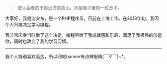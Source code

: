 > 使人疲惫的不是远方的高山，而是鞋子里的一粒沙子。

大家好，我是沈安东，是一个PHP程序员，目前在上海工作。在2018年初，我因个人兴趣决定学习编程。

我非常庆幸当时做了这个决定，编程带给了我成就感和乐趣，满足了我极强的创造欲，同时也改变了我的学习习惯。

---
我个人特别喜欢高达，所以网站banner有点辣眼睛(￣▽￣)~*。
